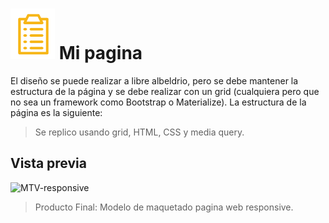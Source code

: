 # ![icon-document](https://github.com/Gloper98/mi-pagina/raw/master/assets/images/icon-document.png "document") Mi pagina
El diseño se puede realizar a libre albeldrio, pero se debe mantener la estructura de la página y se debe realizar con un grid (cualquiera pero que no sea un framework como Bootstrap o Materialize). La estructura de la página es la siguiente:
>Se replico usando grid, HTML, CSS y media query.

## Vista previa


![MTV-responsive](https://github.com/Gloper98/mi-pagina/raw/master/assets/images/mtv-responsive.gif "MTV-responsive")
>Producto Final: Modelo de maquetado pagina web responsive.
